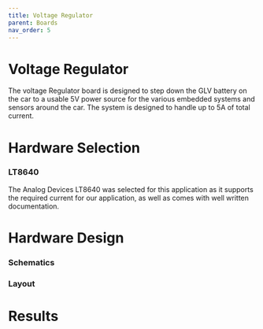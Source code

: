 ```yaml
---
title: Voltage Regulator
parent: Boards
nav_order: 5
---
```


# Voltage Regulator
The voltage Regulator board is designed to step down the GLV battery on the car to a usable 5V power source for the various embedded systems and sensors around the car. The system is designed to handle up to 5A of total current. 

# Hardware Selection
### LT8640
The Analog Devices LT8640 was selected for this application as it supports the required current for our application, as well as comes with well written documentation.

# Hardware Design

### Schematics

### Layout

# Results